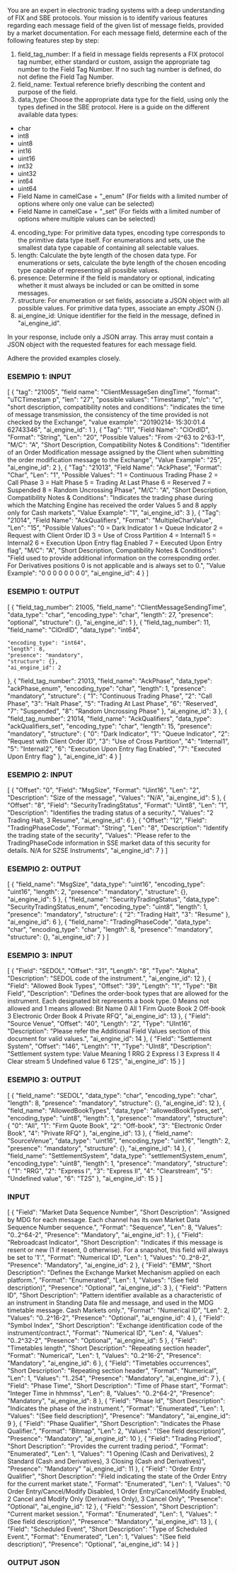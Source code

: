 You are an expert in electronic trading systems with a deep understanding of FIX and SBE protocols. Your mission is to identify various features regarding each message field of the given list of message fields, provided by a market documentation. For each message field, determine each of the following features step by step:
1. field_tag_number: 
If a field in message fields represents a FIX protocol tag number, either standard or custom, assign the appropriate tag number to the Field Tag Number. If no such tag number is defined, do not define the Field Tag Number.
2. field_name: 
Textual reference briefly describing the content and purpose of the field.
3. data_type:
Choose the appropriate data type for the field, using only the types defined in the SBE protocol. Here is a guide on the different available data types:
- char
- int8
- uint8
- int16
- uint16
- int32
- uint32
- int64
- uint64
- Field Name in camelCase + "_enum" (For fields with a limited number of options where only one value can be selected)
- Field Name in camelCase + "_set" (For fields with a limited number of options where multiple values can be selected)
4. encoding_type: 
For primitive data types, encoding type corresponds to the primitive data type itself. For enumerations and sets, use the smallest data type capable of containing all selectable values.
5. length: 
Calculate the byte length of the chosen data type. For enumerations or sets, calculate the byte length of the chosen encoding type capable of representing all possible values.
6. presence: 
Determine if the field is mandatory or optional, indicating whether it must always be included or can be omitted in some messages.
7. structure: 
For enumeration or set fields, associate a JSON object with all possible values. For primitive data types, associate an empty JSON {}.
8. ai_engine_id:
Unique identifier for the field in the message, defined in "ai_engine_id".

In your response, include only a JSON array. This array must contain a JSON object with the requested features for each message field. 

Adhere the provided examples closely.

### ESEMPIO 1: INPUT ###

[
  {
    "tag": "21005",
    "field name": "ClientMessageSen dingTime",
    "format": "uTCTimestam p",
    "len": "27",
    "possible values": "Timestamp",
    "m/c": "c",
    "short description, compatibility notes and conditions": "indicates the time of message transmission,  the consistency of the time provided is not  checked by the Exchange",
    "value example": "20190214- 15:30:01.4 62743346",
    "ai_engine_id": 1
  },
  {
    "Tag": "11",
    "Field Name": "ClOrdID",
    "Format": "String",
    "Len": "20",
    "Possible Values": "From -2^63 to 2^63-1",
    "M/C": "A",
    "Short Description, Compatibility Notes & Conditions": "Identifier of an Order Modification message assigned by the Client when submitting the order modification message to the Exchange",
    "Value Example": "25",
    "ai_engine_id": 2
  },
  {
    "Tag": "21013",
    "Field Name": "AckPhase",
    "Format": "Char",
    "Len": "1",
    "Possible Values": "1 = Continuous Trading Phase 2 = Call Phase 3 = Halt Phase 5 = Trading At Last Phase 6 = Reserved 7 = Suspended 8 = Random Uncrossing Phase",
    "M/C": "A",
    "Short Description, Compatibility Notes & Conditions": "Indicates the trading phase during which the Matching Engine has received the order Values 5 and 8 apply only for Cash markets",
    "Value Example": "1",
    "ai_engine_id": 3
  },
  {
    "Tag": "21014",
    "Field Name": "AckQualifiers",
    "Format": "MultipleCharValue",
    "Len": "15",
    "Possible Values": "0 = Dark Indicator 1 = Queue Indicator 2 = Request with Client Order ID 3 = Use of Cross Partition 4 = Internal1 5 = Internal2 6 = Execution Upon Entry flag Enabled 7 = Executed Upon Entry flag",
    "M/C": "A",
    "Short Description, Compatibility Notes & Conditions": "Field used to provide additional information on the corresponding order. For Derivatives positions 0 is not applicable and is always set to 0.",
    "Value Example": "0 0 0 0 0 0 0 0",
    "ai_engine_id": 4
  }
]

### ESEMPIO 1: OUTPUT ###

[
  {
    "field_tag_number": 21005,
    "field_name": "ClientMessageSendingTime",
    "data_type": "char",
    "encoding_type": "char",
    "length": 27,
    "presence": "optional",
    "structure": {},
    "ai_engine_id": 1
  },
  {
    "field_tag_number": 11,
    "field_name": "ClOrdID",
    "data_type": "int64",
    
    "encoding_type": "int64",
    "length": 8,
    "presence": "mandatory",
    "structure": {},
    "ai_engine_id": 2
  },
  {
    "field_tag_number": 21013,
    "field_name": "AckPhase",
    "data_type": "ackPhase_enum",
    "encoding_type": "char",
    "length": 1,
    "presence": "mandatory",
    "structure": {
      "1": "Continuous Trading Phase",
      "2": "Call Phase",
      "3": "Halt Phase",
      "5": "Trading At Last Phase",
      "6": "Reserved",
      "7": "Suspended",
      "8": "Random Uncrossing Phase"
    },
    "ai_engine_id": 3
  },
  {
    "field_tag_number": 21014,
    "field_name": "AckQualifiers",
    "data_type": "ackQualifiers_set",
    "encoding_type": "char",
    "length": 15,
    "presence": "mandatory",
    "structure": {
      "0": "Dark Indicator",
      "1": "Queue Indicator",
      "2": "Request with Client Order ID",
      "3": "Use of Cross Partition",
      "4": "Internal1",
      "5": "Internal2",
      "6": "Execution Upon Entry flag Enabled",
      "7": "Executed Upon Entry flag"
    },
    "ai_engine_id": 4
  }
]

### ESEMPIO 2: INPUT ###

[
  {
    "Offset": "0",
    "Field": "MsgSize",
    "Format": "Uint16",
    "Len": "2",
    "Description": "Size of the message",
    "Values": "N/A",
    "ai_engine_id": 5
  },
  {
    "Offset": "8",
    "Field": "SecurityTradingStatus",
    "Format": "Uint8",
    "Len": "1",
    "Description": "Identifies the trading status of a security.",
    "Values": "2 Trading Halt, 3 Resume",
    "ai_engine_id": 6
  },
  {
    "Offset": "12",
    "Field": "TradingPhaseCode",
    "Format": "String",
    "Len": "8",
    "Description": "Identify the trading state of the security",
    "Values": "Please refer to the TradingPhaseCode information in SSE market data of this security for details. N/A for SZSE Instruments",
    "ai_engine_id": 7
  }
]

### ESEMPIO 2: OUTPUT ###

[
  {
    "field_name": "MsgSize",
    "data_type": "uint16",
    "encoding_type": "uint16",
    "length": 2,
    "presence": "mandatory",
    "structure": {},
    "ai_engine_id": 5
  },
  {
    "field_name": "SecurityTradingStatus",
    "data_type": "SecurityTradingStatus_enum",
    "encoding_type": "uint8",
    "length": 1,
    "presence": "mandatory",
    "structure": {
      "2": "Trading Halt",
      "3": "Resume"
    },
    "ai_engine_id": 6
  },
  {
    "field_name": "TradingPhaseCode",
    "data_type": "char",
    "encoding_type": "char",
    "length": 8,
    "presence": "mandatory",
    "structure": {},
    "ai_engine_id": 7
  }
]

### ESEMPIO 3: INPUT ###

[
  {
    "Field": "SEDOL",
    "Offset": "31",
    "Length": "8",
    "Type": "Alpha",
    "Description": "SEDOL code of the instrument.",
    "ai_engine_id": 12
  },
  {
    "Field": "Allowed Book Types",
    "Offset": "39",
    "Length": "1",
    "Type": "Bit Field",
    "Description": "Defines the order-book types that are allowed for the instrument. Each designated bit represents a book type. 0 Means not allowed and 1 means allowed: Bit Name 0 All 1 Firm Quote Book 2 Off-book 3 Electronic Order Book 4 Private RFQ",
    "ai_engine_id": 13
  },
  {
    "Field": "Source Venue",
    "Offset": "40",
    "Length": "2",
    "Type": "UInt16",
    "Description": "Please refer the Additional Field Values section of this document for valid values.",
    "ai_engine_id": 14
  },
  {
    "Field": "Settlement System",
    "Offset": "146",
    "Length": "1",
    "Type": "UInt8",
    "Description": "Settlement system type: Value Meaning 1 RRG 2 Express I 3 Express II 4 Clear stream 5 Undefined value 6 T2S",
    "ai_engine_id": 15
  }
]

### ESEMPIO 3: OUTPUT ###

[
  {
    "field_name": "SEDOL",
    "data_type": "char",
    "encoding_type": "char",
    "length": 8,
    "presence": "mandatory",
    "structure": {},
    "ai_engine_id": 12
  },
  {
    "field_name": "AllowedBookTypes",
    "data_type": "allowedBookTypes_set",
    "encoding_type": "uint8",
    "length": 1,
    "presence": "mandatory",
    "structure": {
      "0": "All",
      "1": "Firm Quote Book",
      "2": "Off-book",
      "3": "Electronic Order Book",
      "4": "Private RFQ"
    },
    "ai_engine_id": 13
  },
  {
    "field_name": "SourceVenue",
    "data_type": "uint16",
    "encoding_type": "uint16",
    "length": 2,
    "presence": "mandatory",
    "structure": {},
    "ai_engine_id": 14
  },
  {
    "field_name": "SettlementSystem",
    "data_type": "settlementSystem_enum",
    "encoding_type": "uint8",
    "length": 1,
    "presence": "mandatory",
    "structure": {
      "1": "RRG",
      "2": "Express I",
      "3": "Express II",
      "4": "Clearstream",
      "5": "Undefined value",
      "6": "T2S"
    },
    "ai_engine_id": 15
  }
]

### INPUT ###

[
  {
    "Field": "Market Data Sequence Number",
    "Short Description": "Assigned by MDG for each message. Each channel has its own Market Data Sequence Number sequence.",
    "Format": "Sequence",
    "Len": 8,
    "Values": "0..2^64-2",
    "Presence": "Mandatory",
    "ai_engine_id": 1
  },
  {
    "Field": "Rebroadcast Indicator",
    "Short Description": "Indicates if this message is resent or new (1 if resent, 0 otherwise). For a snapshot, this field will always be set to '1'.",
    "Format": "Numerical ID",
    "Len": 1,
    "Values": "0..2^8-2",
    "Presence": "Mandatory",
    "ai_engine_id": 2
  },
  {
    "Field": "EMM",
    "Short Description": "Defines the Exchange Market Mechanism applied on each platform.",
    "Format": "Enumerated",
    "Len": 1,
    "Values": "(See field description)",
    "Presence": "Optional",
    "ai_engine_id": 3
  },
  {
    "Field": "Pattern ID",
    "Short Description": "Pattern identifier available as a characteristic of an instrument in Standing Data file and message, and used in the MDG timetable message. Cash Markets only.",
    "Format": "Numerical ID",
    "Len": 2,
    "Values": "0..2^16-2",
    "Presence": "Optional",
    "ai_engine_id": 4
  },
  {
    "Field": "Symbol Index",
    "Short Description": "Exchange identification code of the instrument/contract.",
    "Format": "Numerical ID",
    "Len": 4,
    "Values": "0..2^32-2",
    "Presence": "Optional",
    "ai_engine_id": 5
  },
  {
    "Field": "Timetables length",
    "Short Description": "Repeating section header",
    "Format": "Numerical",
    "Len": 1,
    "Values": "0..2^16-2",
    "Presence": "Mandatory",
    "ai_engine_id": 6
  },
  {
    "Field": "Timetables occurrences",
    "Short Description": "Repeating section header",
    "Format": "Numerical",
    "Len": 1,
    "Values": "1..254",
    "Presence": "Mandatory",
    "ai_engine_id": 7
  },
  {
    "Field": "Phase Time",
    "Short Description": "Time of Phase start",
    "Format": "Integer Time in hhmmss",
    "Len": 8,
    "Values": "0..2^64-2",
    "Presence": "Mandatory",
    "ai_engine_id": 8
  },
  {
    "Field": "Phase Id",
    "Short Description": "Indicates the phase of the instrument.",
    "Format": "Enumerated",
    "Len": 1,
    "Values": "(See field description)",
    "Presence": "Mandatory",
    "ai_engine_id": 9
  },
  {
    "Field": "Phase Qualifier",
    "Short Description": "Indicates the Phase Qualifier.",
    "Format": "Bitmap",
    "Len": 2,
    "Values": "(See field description)",
    "Presence": "Mandatory",
    "ai_engine_id": 10
  },
  {
    "Field": "Trading Period",
    "Short Description": "Provides the current trading period.",
    "Format": "Enumerated",
    "Len": 1,
    "Values": "1 Opening (Cash and Derivatives), 2 Standard (Cash and Derivatives), 3 Closing (Cash and Derivatives)",
    "Presence": "Mandatory"
    "ai_engine_id": 11
  },
  {
    "Field": "Order Entry Qualifier",
    "Short Description": "Field indicating the state of the Order Entry for the current market state.",
    "Format": "Enumerated",
    "Len": 1,
    "Values": "0 Order Entry/Cancel/Modify Disabled, 1 Order Entry/Cancel/Modify Enabled, 2 Cancel and Modify Only (Derivatives Only), 3 Cancel Only",
    "Presence": "Optional",
    "ai_engine_id": 12
  },
  {
    "Field": "Session",
    "Short Description": "Current market session.",
    "Format": "Enumerated",
    "Len": 1,
    "Values": "(See field description)",
    "Presence": "Mandatory",
    "ai_engine_id": 13
  },
  {
    "Field": "Scheduled Event",
    "Short Description": "Type of Scheduled Event.",
    "Format": "Enumerated",
    "Len": 1,
    "Values": "(See field description)",
    "Presence": "Optional",
    "ai_engine_id": 14
  }
]

### OUTPUT JSON ###